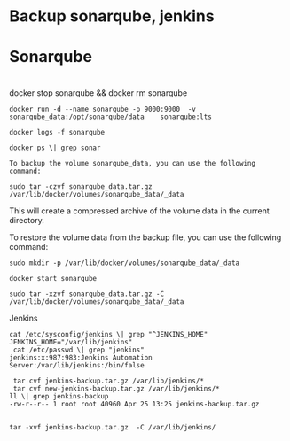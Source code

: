 # Backup sonarqube, jenkins
# Sonarqube  
#   
docker stop sonarqube &amp;&amp; docker rm sonarqube  

```
docker run -d --name sonarqube -p 9000:9000  -v sonarqube_data:/opt/sonarqube/data    sonarqube:lts  
  
docker logs -f sonarqube  
  
docker ps \| grep sonar  
  
To backup the volume sonarqube_data, you can use the following command:  
  
sudo tar -czvf sonarqube_data.tar.gz /var/lib/docker/volumes/sonarqube_data/_data
``` 
  
  
This will create a compressed archive of the volume data in the current directory.  
  
To restore the volume data from the backup file, you can use the following command:  
  

```
sudo mkdir -p /var/lib/docker/volumes/sonarqube_data/_data  
  
docker start sonarqube  
  
sudo tar -xzvf sonarqube_data.tar.gz -C /var/lib/docker/volumes/sonarqube_data/_data
``` 
  
  
  
Jenkins  

```
cat /etc/sysconfig/jenkins \| grep "^JENKINS_HOME"  
JENKINS_HOME="/var/lib/jenkins"  
 cat /etc/passwd \| grep "jenkins"  
jenkins:x:987:983:Jenkins Automation Server:/var/lib/jenkins:/bin/false  
  
 tar cvf jenkins-backup.tar.gz /var/lib/jenkins/*  
 tar cvf new-jenkins-backup.tar.gz /var/lib/jenkins/*  
ll \| grep jenkins-backup  
-rw-r--r-- 1 root root 40960 Apr 25 13:25 jenkins-backup.tar.gz  
  
  
tar -xvf jenkins-backup.tar.gz  -C /var/lib/jenkins/
``` 
  
  
  
  
  
  
  
  
  
  
  
  
  


